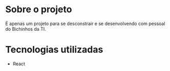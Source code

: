  # Sobre o projeto

É apenas um projeto para se desconstrair e se desenvolvendo com pessoal do Bichinhos da TI. 

# Tecnologias utilizadas
- React